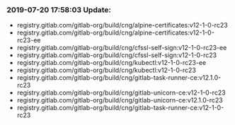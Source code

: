 ### 2019-07-20 17:58:03 Update:

- registry.gitlab.com/gitlab-org/build/cng/alpine-certificates:v12-1-0-rc23
- registry.gitlab.com/gitlab-org/build/cng/alpine-certificates:v12-1-0-rc23-ee
- registry.gitlab.com/gitlab-org/build/cng/cfssl-self-sign:v12-1-0-rc23-ee
- registry.gitlab.com/gitlab-org/build/cng/cfssl-self-sign:v12-1-0-rc23
- registry.gitlab.com/gitlab-org/build/cng/kubectl:v12-1-0-rc23-ee
- registry.gitlab.com/gitlab-org/build/cng/kubectl:v12-1-0-rc23
- registry.gitlab.com/gitlab-org/build/cng/gitlab-task-runner-ce:v12.1.0-rc23
- registry.gitlab.com/gitlab-org/build/cng/gitlab-unicorn-ce:v12-1-0-rc23
- registry.gitlab.com/gitlab-org/build/cng/gitlab-unicorn-ce:v12.1.0-rc23
- registry.gitlab.com/gitlab-org/build/cng/gitlab-task-runner-ce:v12-1-0-rc23

